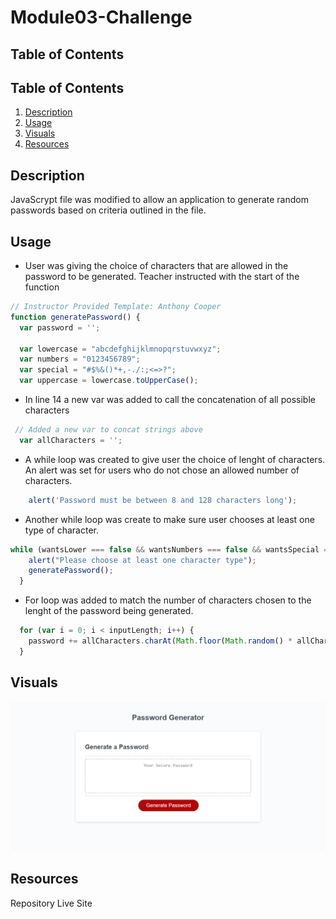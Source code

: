 # Module03-Challenge

## Table of Contents

## Table of Contents
1. [Description](#description) 
2. [Usage](#description)
3. [Visuals](#visuals)
4. [Resources](#resources)


## Description

JavaScrypt file was modified to allow an application to generate random passwords based on criteria outlined in the file.


## Usage

- User was giving the choice of characters that are allowed in the password to be generated.
  Teacher instructed with the start of the function

```js
// Instructor Provided Template: Anthony Cooper
function generatePassword() {
  var password = '';

  var lowercase = "abcdefghijklmnopqrstuvwxyz";
  var numbers = "0123456789";
  var special = "#$%&()*+,-./:;<=>?";
  var uppercase = lowercase.toUpperCase(); 
```

- In line 14 a new var was added to call the concatenation of all possible characters

```js
 // Added a new var to concat strings above
  var allCharacters = '';
```

- A while loop was created to give user the choice of lenght of characters.
An alert was set for users who do not chose an allowed number of characters.

```js
    alert('Password must be between 8 and 128 characters long');
```

- Another while loop was create to make sure user chooses at least one type of character.
```js
while (wantsLower === false && wantsNumbers === false && wantsSpecial === false && wantsUpper === false) {
    alert("Please choose at least one character type");
    generatePassword();
  }
```

- For loop was added to match the number of characters chosen to the lenght of the password being generated.

```js
  for (var i = 0; i < inputLength; i++) {
    password += allCharacters.charAt(Math.floor(Math.random() * allCharacters.length))
  }
```


## Visuals
![Password-Generator full page](./assets/images/Password-Generator.png)


## Resources
Repository
Live Site